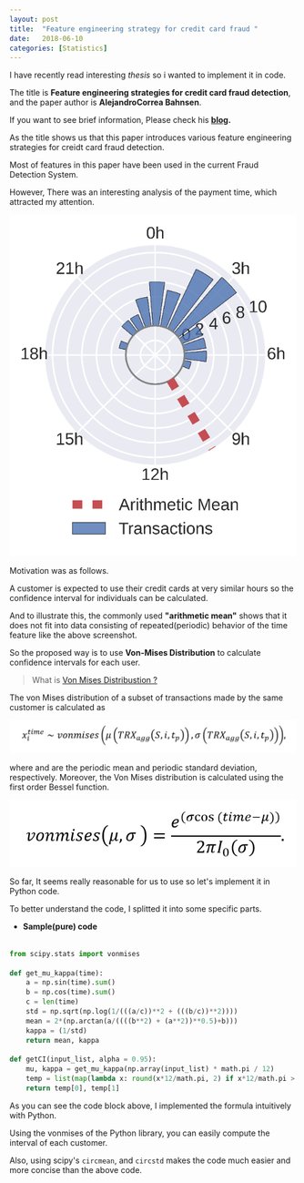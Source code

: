 ```yaml
---
layout: post
title:  "Feature engineering strategy for credit card fraud "
date:   2018-06-10
categories: [Statistics]
---
```


I have recently read interesting *thesis* so i wanted to implement it in code.

The title is **Feature engineering strategies for credit card fraud detection**, and the paper author is **AlejandroCorrea Bahnsen**.

If you want to see brief information, Please check his **[blog](https://blog.easysol.net/feature-engineering-for-fraud-detection/).**

As the title shows us that this paper introduces various feature engineering strategies for creidt card fraud detection.

Most of features in this paper have been used in the current Fraud Detection System.

However, There was an interesting analysis of the payment time, which attracted my attention.

![screenshot_1](/static/img/PeriodicTime1.png)

Motivation was as follows. 

A customer is expected to use their credit cards at very similar hours so the confidence interval for individuals can be calculated.

And to illustrate this, the commonly used **"arithmetic mean"** shows that it does not fit into data consisting of repeated(periodic) behavior of the time feature like the above screenshot.


So the proposed way is to use **Von-Mises Distribution** to calculate confidence intervals for each user.

> What is [Von Mises Distribustion ?](https://en.wikipedia.org/wiki/Von_Mises_distribution) 

The von Mises distribution of a subset of transactions made by the same customer is calculated as

![screenshot_2](/static/img/PeriodicTime-Formula2.png)

where and are the periodic mean and periodic standard deviation, respectively. Moreover, the Von Mises distribution is calculated using the first order Bessel function.

![screenshot_3](/static/img/PeriodicTime-Formula3.png)

So far, It seems really reasonable for us to use so let's implement it in Python code.

To better understand the code, I splitted it into some specific parts.

+ **Sample(pure) code**

~~~python

from scipy.stats import vonmises

def get_mu_kappa(time):
    a = np.sin(time).sum()
    b = np.cos(time).sum()
    c = len(time)
    std = np.sqrt(np.log(1/(((a/c))**2 + (((b/c))**2))))
    mean = 2*(np.arctan(a/((((b**2) + (a**2))**0.5)+b)))
    kappa = (1/std)
    return mean, kappa
    
def getCI(input_list, alpha = 0.95):
    mu, kappa = get_mu_kappa(np.array(input_list) * math.pi / 12)
    temp = list(map(lambda x: round(x*12/math.pi, 2) if x*12/math.pi > 0 else round(x*12/math.pi, 2) + 24, vonmises.interval(alpha, kappa, loc=mu, scale=1)))
    return temp[0], temp[1] 
~~~

As you can see the code block above, I implemented the formula intuitively with Python.

Using the vonmises of the Python library, you can easily compute the interval of each customer.

Also, using scipy's `circmean`, and `circstd` makes the code much easier and more concise than the above code.

        
